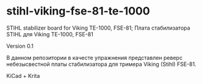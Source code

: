 # stihl-viking-fse-81-te-1000
 STIHL stabilizer board for Viking TE-1000, FSE-81; Плата стабилизатора STIHL для Viking TE-1000, FSE-81

Version 0.1

В данном репозитории в качесте упражнения представлен реверс небезысвестной платы стабилизатора для тримера Viking (Stihl) FSE-81.

KiCad + Krita

